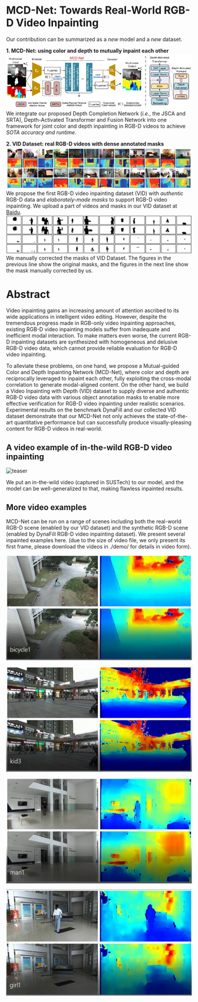 
# MCD-Net: Towards Real-World RGB-D Video Inpainting 


Our contribution can be summarized as a *new* model and a *new* dataset.


**1. MCD-Net: using color and depth to mutually inpaint each other**
![model](./figs/model.png)<br>
We integrate our proposed Depth Completion Network (*i.e.*, the JSCA and SRTA), Depth-Activated Transformer and Fusion Network into one framework for joint color and depth inpainting in RGB-D videos to achieve *SOTA accuracy and runtime*.

**2. VID Dataset: real RGB-D videos with dense annotated masks**
![dataset](./figs/dataset.png)<br>
We propose the first RGB-D video inpainting dataset (VID) with *authentic* RGB-D data and *elaborately-made masks* to support RGB-D video inpainting. We upload a part of videos and masks in our VID dataset at <a href="https://baidu.com" title="baidu" target="_blank">Baidu</a>.
![masks](./figs/concat-masks.jpg)<br>
We manually corrected the masks of VID Dataset. The figures in the previous line show the original masks, and the figures in the next line show the mask manually corrected by us.

# Abstract

Video inpainting gains an increasing amount of attention ascribed to its wide applications in intelligent video editing. 
However, despite the tremendous progress made in RGB-only video inpainting approaches, existing RGB-D video inpainting models suffer from inadequate and inefficient modal interaction. To make matters even worse, the current RGB-D inpainting datasets are synthesized with homogeneous and delusive RGB-D video data, which cannot provide reliable evaluation for RGB-D video inpainting.

To alleviate these problems, on one hand, we propose a Mutual-guided Color and Depth Inpainting Network (MCD-Net), where color and depth are reciprocally leveraged to inpaint each other, fully exploiting the cross-modal correlation to generate modal-aligned content. 
On the other hand, we build a Video Inpainting with Depth (VID) dataset to supply diverse and authentic RGB-D video data with various object annotation masks to enable more effective verification for RGB-D video inpainting under realistic scenarios. 
Experimental results on the benchmark DynaFill and our collected VID dataset demonstrate that our MCD-Net not only achieves the state-of-the-art quantitative performance but can successfully produce visually-pleasing content for RGB-D videos in real-world.


## A video example of in-the-wild RGB-D video inpainting
![teaser](./demo/demo.gif#pic_left)

We put an in-the-wild video (captured in SUSTech) to our model, and the model can be well-generalized to that, making flawless inpainted results.

## More video examples
MCD-Net can be run on a range of scenes including both the real-world RGB-D scene (enabled by our VID dataset) and the synthetic RGB-D scene (enabled by DynaFill RGB-D video inpainting dataset). We present several inpainted examples here. (due to the size of video file, we only present its first frame, please download the videos in ./demo/ for details in video form). <br>

![teaser](./figs/bicycle1.png)

![teaser](./figs/kid3.png)

![teaser](./figs/man1.png)

![teaser](./figs/girl1.png)


